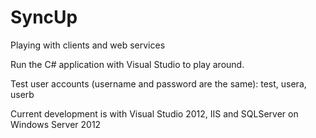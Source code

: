 # SyncUp
Playing with clients and web services

Run the C# application with Visual Studio to play around.

Test user accounts (username and password are the same): test, usera, userb

Current development is with Visual Studio 2012, IIS and SQLServer on Windows Server 2012

